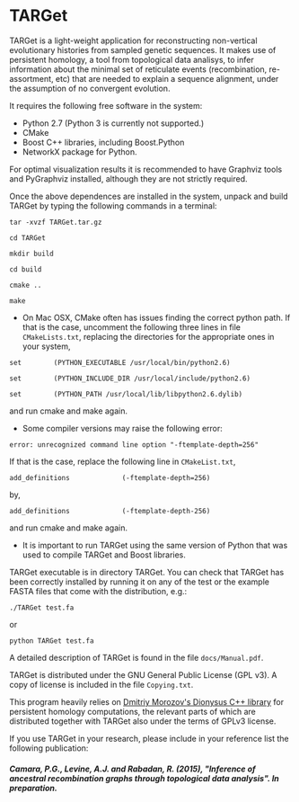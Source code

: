 # TARGet

TARGet is a light-weight application for reconstructing non-vertical 
evolutionary histories from sampled genetic sequences. It makes use 
of persistent homology, a tool from topological data analisys, 
to infer information about the minimal set of reticulate events 
(recombination, re-assortment, etc) that are needed to explain a 
sequence alignment, under the assumption of no convergent evolution. 

It requires the following free software in the system:

- Python 2.7 (Python 3 is currently not supported.)
- CMake
- Boost C++ libraries, including Boost.Python
- NetworkX package for Python.

For optimal visualization results it is recommended to have Graphviz 
tools and PyGraphviz installed, although they are not strictly required.

Once the above dependences are installed in the system, unpack and 
build TARGet by typing the following commands in a terminal:

`tar -xvzf TARGet.tar.gz`

`cd TARGet`

`mkdir build`

`cd build`

`cmake ..`

`make`

* On Mac OSX, CMake often has issues finding the correct python path. 
If that is the case, uncomment the following three lines in file 
`CMakeLists.txt`, replacing the directories for the appropriate ones 
in your system,

`set        (PYTHON_EXECUTABLE /usr/local/bin/python2.6)`

`set        (PYTHON_INCLUDE_DIR /usr/local/include/python2.6)`

`set        (PYTHON_PATH /usr/local/lib/libpython2.6.dylib)`

and run cmake and make again.

* Some compiler versions may raise the following error:

`error: unrecognized command line option "-ftemplate-depth=256"`

If that is the case, replace the following line in `CMakeList.txt`,

`add_definitions             (-ftemplate-depth=256)`

by,

`add_definitions             (-ftemplate-depth-256)`

and run cmake and make again.

* It is important to run TARGet using the same version of Python that 
was used to compile TARGet and Boost libraries.

TARGet executable is in directory TARGet. You can check that TARGet 
has been correctly installed by running it on any of the test or the 
example FASTA files that come with the distribution, e.g.:

`./TARGet test.fa`

or

`python TARGet test.fa`

A detailed description of TARGet is found in the file `docs/Manual.pdf`.

TARGet is distributed under the GNU General Public License (GPL v3). A
copy of license is included in the file `Copying.txt`. 

This program heavily relies on [Dmitriy Morozov's Dionysus C++ library](http://www.mrzv.org/software/dionysus/) for persistent homology 
computations, the relevant parts of which are distributed together 
with TARGet also under the terms of GPLv3 license.

If you use TARGet in your research, please include in your reference 
list the following publication:

##### Camara, P.G., Levine, A.J. and Rabadan, R. (2015), "Inference of ancestral recombination graphs through topological data analysis". _In preparation_.
